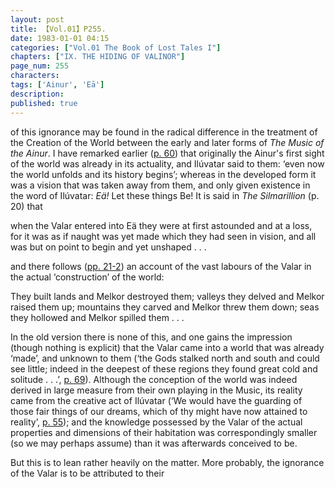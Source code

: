 ```yaml
---
layout: post
title: 【Vol.01】P255.
date: 1983-01-01 04:15
categories: ["Vol.01 The Book of Lost Tales I"]
chapters: ["IX. THE HIDING OF VALINOR"]
page_num: 255
characters: 
tags: ['Ainur', 'Eā']
description: 
published: true
---
```


<p style="text-indent: 0;">
of this ignorance may be found in the radical difference in the treatment of the Creation of the World between the early and later forms of <I>The Music of the Ainur</I>. I have remarked earlier (<a href="{{site.baseurl}}/vol01-p60">p. 60</a>) that originally the Ainur's first sight of the world was already in its actuality, and Ilúvatar said to them: ‘even now the world unfolds and its history begins’; whereas in the developed form it was a vision that was taken away from them, and only given existence in the word of Ilúvatar: <I>Eä!</I> Let these things Be! It is said in <I>The Silmarillion</I> (p. 20) that
</p>

when the Valar entered into Eä they were at first astounded and at a loss, for it was as if naught was yet made which they had seen in vision, and all was but on point to begin and yet unshaped . . .

and there follows ([pp. 21-2]({{site.baseurl}}/vol01-p21)) an account of the vast labours of the Valar in the actual ‘construction’ of the world:

They built lands and Melkor destroyed them; valleys they delved and Melkor raised them up; mountains they carved and Melkor threw them down; seas they hollowed and Melkor spilled them . . .

In the old version there is none of this, and one gains the impression (though nothing is explicit) that the Valar came into a world that was already ‘made’, and unknown to them (‘the Gods stalked north and south and could see little; indeed in the deepest of these regions they found great cold and solitude . . .’, [p. 69]({{site.baseurl}}/vol01-p69)). Although the conception of the world was indeed derived in large measure from their own playing in the Music, its reality came from the creative act of Ilúvatar (‘We would have the guarding of those fair things of our dreams, which of thy might have now attained to reality’, [p. 55]({{site.baseurl}}/vol01-p55)); and the knowledge possessed by the Valar of the actual properties and dimensions of their habitation was correspondingly smaller (so we may perhaps assume) than it was afterwards conceived to be.

But this is to lean rather heavily on the matter. More probably, the ignorance of the Valar is to be attributed to their

